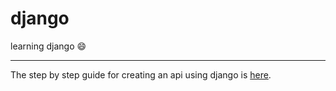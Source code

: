 # django

learning django 😄

---

The step by step guide for creating an api using django is [here](https://docs.google.com/document/d/e/2PACX-1vRcXAyRvS_5TG25u5Yv8YMabkDY4y6Qv9ZmGnGfZrmBETQ8zDQo2cTF1kpvPu88pNChygxYa_yQi1_m/pub).
